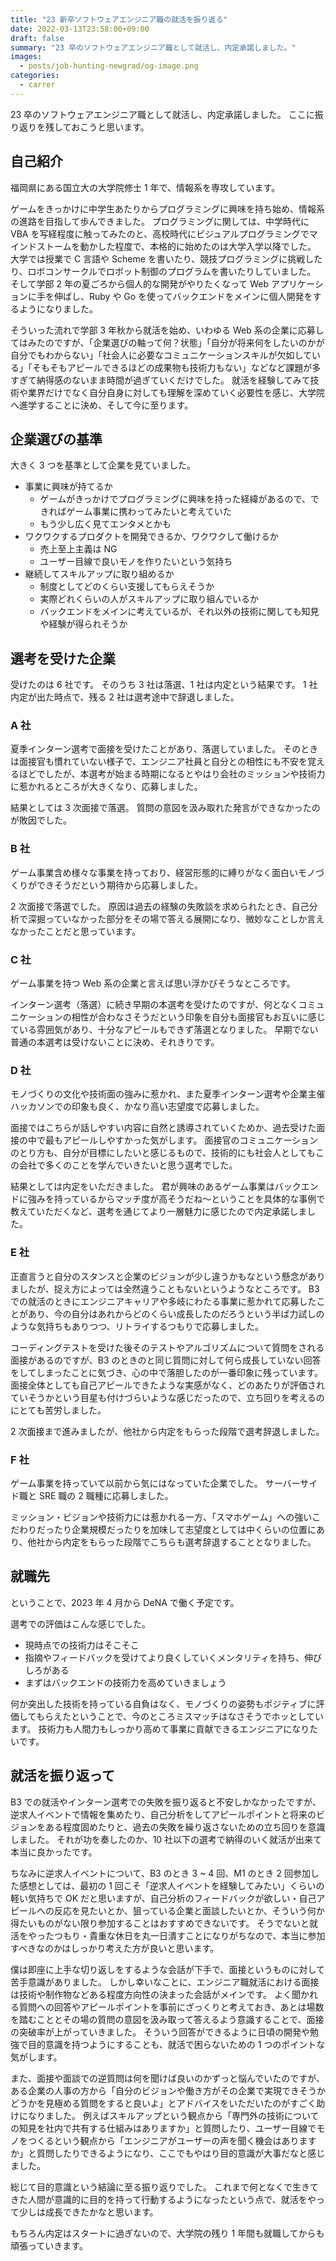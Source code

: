 ```yaml
---
title: "23 新卒ソフトウェアエンジニア職の就活を振り返る"
date: 2022-03-13T23:58:00+09:00
draft: false
summary: "23 卒のソフトウェアエンジニア職として就活し、内定承諾しました。"
images:
  - posts/job-hunting-newgrad/og-image.png
categories:
  - carrer
---
```


23 卒のソフトウェアエンジニア職として就活し、内定承諾しました。
ここに振り返りを残しておこうと思います。

## 自己紹介

福岡県にある国立大の大学院修士 1 年で、情報系を専攻しています。

ゲームをきっかけに中学生あたりからプログラミングに興味を持ち始め、情報系の進路を目指して歩んできました。
プログラミングに関しては、中学時代に VBA を写経程度に触ってみたのと、高校時代にビジュアルプログラミングでマインドストームを動かした程度で、本格的に始めたのは大学入学以降でした。
大学では授業で C 言語や Scheme を書いたり、競技プログラミングに挑戦したり、ロボコンサークルでロボット制御のプログラムを書いたりしていました。
そして学部 2 年の夏ごろから個人的な開発がやりたくなって Web アプリケーションに手を伸ばし、Ruby や Go を使ってバックエンドをメインに個人開発をするようになりました。

そういった流れで学部 3 年秋から就活を始め、いわゆる Web 系の企業に応募してはみたのですが、「企業選びの軸って何？状態」「自分が将来何をしたいのかが自分でもわからない」「社会人に必要なコミュニケーションスキルが欠如している」「そもそもアピールできるほどの成果物も技術力もない」などなど課題が多すぎて納得感のないまま時間が過ぎていくだけでした。
就活を経験してみて技術や業界だけでなく自分自身に対しても理解を深めていく必要性を感じ、大学院へ進学することに決め、そして今に至ります。

## 企業選びの基準

大きく 3 つを基準として企業を見ていました。

- 事業に興味が持てるか
  - ゲームがきっかけでプログラミングに興味を持った経緯があるので、できればゲーム事業に携わってみたいと考えていた
  - もう少し広く見てエンタメとかも
- ワクワクするプロダクトを開発できるか、ワクワクして働けるか
  - 売上至上主義は NG
  - ユーザー目線で良いモノを作りたいという気持ち
- 継続してスキルアップに取り組めるか
  - 制度としてどのくらい支援してもらえそうか
  - 実際どれくらいの人がスキルアップに取り組んでいるか
  - バックエンドをメインに考えているが、それ以外の技術に関しても知見や経験が得られそうか

## 選考を受けた企業

受けたのは 6 社です。
そのうち 3 社は落選、1 社は内定という結果です。
1 社内定が出た時点で、残る 2 社は選考途中で辞退しました。

<!-- アカツキ -->
### A 社

夏季インターン選考で面接を受けたことがあり、落選していました。
そのときは面接官も慣れていない様子で、エンジニア社員と自分との相性にも不安を覚えるほどでしたが、本選考が始まる時期になるとやはり会社のミッションや技術力に惹かれるところが大きくなり、応募しました。

結果としては 3 次面接で落選。
質問の意図を汲み取れた発言ができなかったのが敗因でした。

<!-- DMM -->
### B 社

ゲーム事業含め様々な事業を持っており、経営形態的に縛りがなく面白いモノづくりができそうだという期待から応募しました。

2 次面接で落選でした。
原因は過去の経験の失敗談を求められたとき、自己分析で深掘っていなかった部分をその場で答える展開になり、微妙なことしか言えなかったことだと思っています。

<!-- サイバーエージェント -->
### C 社

ゲーム事業を持つ Web 系の企業と言えば思い浮かびそうなところです。

インターン選考（落選）に続き早期の本選考を受けたのですが、何となくコミュニケーションの相性が合わなさそうだという印象を自分も面接官もお互いに感じている雰囲気があり、十分なアピールもできず落選となりました。
早期でない普通の本選考は受けないことに決め、それきりです。

<!-- DeNA -->
### D 社

モノづくりの文化や技術面の強みに惹かれ、また夏季インターン選考や企業主催ハッカソンでの印象も良く、かなり高い志望度で応募しました。

面接ではこちらが話しやすい内容に自然と誘導されていくためか、過去受けた面接の中で最もアピールしやすかった気がします。
面接官のコミュニケーションのとり方も、自分が目標にしたいと感じるもので、技術的にも社会人としてもこの会社で多くのことを学んでいきたいと思う選考でした。

結果としては内定をいただきました。
君が興味のあるゲーム事業はバックエンドに強みを持っているからマッチ度が高そうだね〜ということを具体的な事例で教えていただくなど、選考を通じてより一層魅力に感じたので内定承諾しました。

<!-- ヤフー -->
### E 社

正直言うと自分のスタンスと企業のビジョンが少し違うかもなという懸念がありましたが、捉え方によっては全然違うこともないというようなところです。
B3 での就活のときにエンジニアキャリアや多岐にわたる事業に惹かれて応募したことがあり、今の自分はあれからどのくらい成長したのだろうという半ば力試しのような気持ちもありつつ、リトライするつもりで応募しました。

コーディングテストを受けた後そのテストやアルゴリズムについて質問をされる面接があるのですが、B3 のときのと同じ質問に対して何ら成長していない回答をしてしまったことに気づき、心の中で落胆したのが一番印象に残っています。
面接全体としても自己アピールできたような実感がなく、どのあたりが評価されていそうかという目星も付けづらいような感じだったので、立ち回りを考えるのにとても苦労しました。

2 次面接まで進みましたが、他社から内定をもらった段階で選考辞退しました。

<!-- ドリコム -->
### F 社

ゲーム事業を持っていて以前から気にはなっていた企業でした。
サーバーサイド職と SRE 職の 2 職種に応募しました。

ミッション・ビジョンや技術力には惹かれる一方、「スマホゲーム」への強いこだわりだったり企業規模だったりを加味して志望度としては中くらいの位置にあり、他社から内定をもらった段階でこちらも選考辞退することとなりました。

## 就職先

ということで、2023 年 4 月から DeNA で働く予定です。

選考での評価はこんな感じでした。

- 現時点での技術力はそこそこ
- 指摘やフィードバックを受けてより良くしていくメンタリティを持ち、伸びしろがある
- まずはバックエンドの技術力を高めていきましょう

何か突出した技術を持っている自負はなく、モノづくりの姿勢もポジティブに評価してもらえたということで、今のところミスマッチはなさそうでホッとしています。
技術力も人間力もしっかり高めて事業に貢献できるエンジニアになりたいです。

## 就活を振り返って

B3 での就活やインターン選考での失敗を振り返ると不安しかなかったですが、逆求人イベントで情報を集めたり、自己分析をしてアピールポイントと将来のビジョンをある程度固めたりと、過去の失敗を繰り返さないための立ち回りを意識しました。
それが功を奏したのか、10 社以下の選考で納得のいく就活が出来て本当に良かったです。

ちなみに逆求人イベントについて、B3 のとき 3 ~ 4 回、M1 のとき 2 回参加した感想としては、最初の 1 回こそ「逆求人イベントを経験してみたい」くらいの軽い気持ちで OK だと思いますが、自己分析のフィードバックが欲しい・自己アピールへの反応を見たいとか、狙っている企業と面談したいとか、そういう何か得たいものがない限り参加することはおすすめできないです。
そうでないと就活をやったつもり・貴重な休日を丸一日潰すことになりがちなので、本当に参加すべきなのかはしっかり考えた方が良いと思います。

僕は即座に上手な切り返しをするような会話が下手で、面接というものに対して苦手意識がありました。
しかし幸いなことに、エンジニア職就活における面接は技術や制作物などある程度方向性の決まった会話がメインです。
よく聞かれる質問への回答やアピールポイントを事前にざっくりと考えておき、あとは場数を踏むこととその場の質問の意図を汲み取って答えるよう意識することで、面接の突破率が上がっていきました。
そういう回答ができるように日頃の開発や勉強で目的意識を持つようにすることも、就活で困らないための 1 つのポイントな気がします。

また、面接や面談での逆質問は何を聞けば良いのかずっと悩んでいたのですが、ある企業の人事の方から「自分のビジョンや働き方がその企業で実現できそうかどうかを見極める質問をすると良いよ」とアドバイスをいただいたのがすごく助けになりました。
例えばスキルアップという観点から「専門外の技術についての知見を社内で共有する仕組みはありますか」と質問したり、ユーザー目線でモノをつくるという観点から「エンジニアがユーザーの声を聞く機会はありますか」と質問したりできるようになり、ここでもやはり目的意識が大事だなと感じました。

総じて目的意識という結論に至る振り返りでした。
これまで何となくで生きてきた人間が意識的に目的を持って行動するようになったという点で、就活をやって少しは成長できたかなと思います。

もちろん内定はスタートに過ぎないので、大学院の残り 1 年間も就職してからも頑張っていきます。
